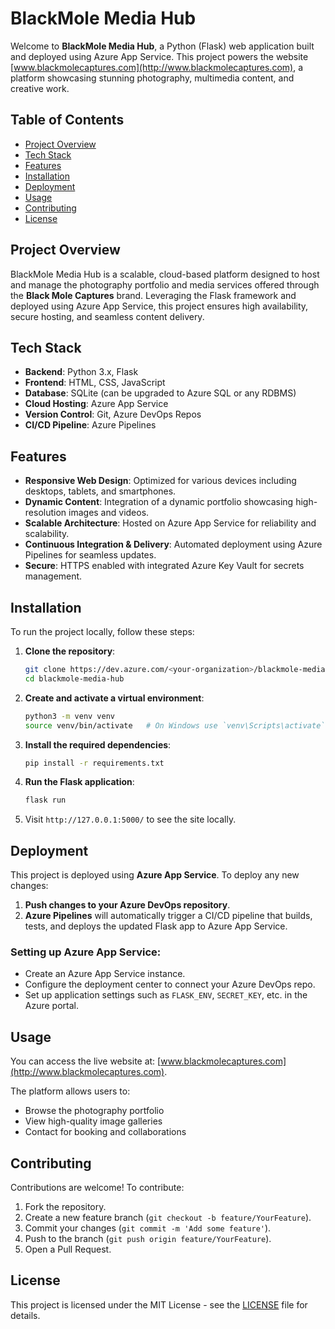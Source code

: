 # BlackMole Media Hub

Welcome to **BlackMole Media Hub**, a Python (Flask) web application built and deployed using Azure App Service. This project powers the website [www.blackmolecaptures.com](http://www.blackmolecaptures.com), a platform showcasing stunning photography, multimedia content, and creative work.

## Table of Contents

- [Project Overview](#project-overview)
- [Tech Stack](#tech-stack)
- [Features](#features)
- [Installation](#installation)
- [Deployment](#deployment)
- [Usage](#usage)
- [Contributing](#contributing)
- [License](#license)

## Project Overview

BlackMole Media Hub is a scalable, cloud-based platform designed to host and manage the photography portfolio and media services offered through the **Black Mole Captures** brand. Leveraging the Flask framework and deployed using Azure App Service, this project ensures high availability, secure hosting, and seamless content delivery.

## Tech Stack

- **Backend**: Python 3.x, Flask
- **Frontend**: HTML, CSS, JavaScript
- **Database**: SQLite (can be upgraded to Azure SQL or any RDBMS)
- **Cloud Hosting**: Azure App Service
- **Version Control**: Git, Azure DevOps Repos
- **CI/CD Pipeline**: Azure Pipelines

## Features

- **Responsive Web Design**: Optimized for various devices including desktops, tablets, and smartphones.
- **Dynamic Content**: Integration of a dynamic portfolio showcasing high-resolution images and videos.
- **Scalable Architecture**: Hosted on Azure App Service for reliability and scalability.
- **Continuous Integration & Delivery**: Automated deployment using Azure Pipelines for seamless updates.
- **Secure**: HTTPS enabled with integrated Azure Key Vault for secrets management.

## Installation

To run the project locally, follow these steps:

1. **Clone the repository**:

    ```bash
    git clone https://dev.azure.com/<your-organization>/blackmole-media-hub/_git/blackmole-media-hub
    cd blackmole-media-hub
    ```

2. **Create and activate a virtual environment**:

    ```bash
    python3 -m venv venv
    source venv/bin/activate   # On Windows use `venv\Scripts\activate`
    ```

3. **Install the required dependencies**:

    ```bash
    pip install -r requirements.txt
    ```

4. **Run the Flask application**:

    ```bash
    flask run
    ```

5. Visit `http://127.0.0.1:5000/` to see the site locally.

## Deployment

This project is deployed using **Azure App Service**. To deploy any new changes:

1. **Push changes to your Azure DevOps repository**.
2. **Azure Pipelines** will automatically trigger a CI/CD pipeline that builds, tests, and deploys the updated Flask app to Azure App Service.

### Setting up Azure App Service:

- Create an Azure App Service instance.
- Configure the deployment center to connect your Azure DevOps repo.
- Set up application settings such as `FLASK_ENV`, `SECRET_KEY`, etc. in the Azure portal.

## Usage

You can access the live website at: [www.blackmolecaptures.com](http://www.blackmolecaptures.com).

The platform allows users to:

- Browse the photography portfolio
- View high-quality image galleries
- Contact for booking and collaborations

## Contributing

Contributions are welcome! To contribute:

1. Fork the repository.
2. Create a new feature branch (`git checkout -b feature/YourFeature`).
3. Commit your changes (`git commit -m 'Add some feature'`).
4. Push to the branch (`git push origin feature/YourFeature`).
5. Open a Pull Request.

## License

This project is licensed under the MIT License - see the [LICENSE](LICENSE) file for details.
